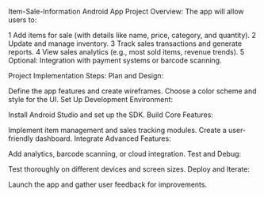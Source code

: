 Item-Sale-Information Android App
Project Overview:
The app will allow users to:

1 Add items for sale (with details like name, price, category, and quantity).
2 Update and manage inventory.
3 Track sales transactions and generate reports.
4 View sales analytics (e.g., most sold items, revenue trends).
5 Optional: Integration with payment systems or barcode scanning.

Project Implementation Steps:
Plan and Design:

Define the app features and create wireframes.
Choose a color scheme and style for the UI.
Set Up Development Environment:

Install Android Studio and set up the SDK.
Build Core Features:

Implement item management and sales tracking modules.
Create a user-friendly dashboard.
Integrate Advanced Features:

Add analytics, barcode scanning, or cloud integration.
Test and Debug:

Test thoroughly on different devices and screen sizes.
Deploy and Iterate:

Launch the app and gather user feedback for improvements.


